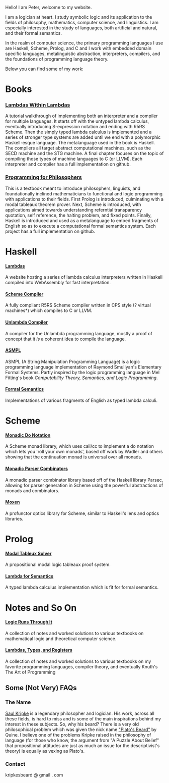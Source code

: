 Hello! I am Peter, welcome to my website.

I am a logician at heart. I study symbolic logic and its application to the fields of philosophy, mathematics, computer science, and linguistics. I am especially interested in 
the study of languages, both artificial and natural, and their formal semantics. 

In the realm of computer science, the primary programming languages I use are Haskell, Scheme, Prolog, and C and I work with embedded domain specific 
languages, metalinguistic abstraction, interpreters, compilers, and the foundations of programming language theory.



Below you can find some of my work:

# Books

### [Lambdas Within Lambdas]()

A tutorial walkthrough of implementing both an interpreter and a compiler for multiple languages. It starts
off with the untyped lambda calculus, eventually introducing S-expression notation and ending with R5RS Scheme.
Then the simply typed lambda calculus is implemented and a series of stronger type systems are added until we 
end with a polymorphic Haskell-esque language. The metalanguage used in the book is Haskell. The compilers all
target abstract computational machines, such as the SECD machine and the STG machine. A final chapter focuses 
on the topic of compiling those types of machine languages to C (or LLVM). Each interpreter and compiler
has a full implementation on github.

### [Programming for Philosophers]()

This is a textbook meant to introduce philosophers, linguists, and foundationally inclined mathematicians
to functional and logic programming with applications to their fields. First Prolog is introduced, culminating with
a modal tableaux theorem prover. Next, Scheme is introduced, with applications aimed towards understanding referntial transparency
quotation, self reference, the halting problem, and fixed points. Finally, Haskell is introduced and used as a metalanguage
to embed fragments of English so as to execute a computational formal semantics system. Each project has a full implementation
on github.



# Haskell


#### [Lambdas](https://github.com/KripkesBeard/lambda.io) 

A website hosting a series of lambda calculus interpreters written in Haskell compiled into WebAssembly for fast interpretation. 


#### [Scheme Compiler]()

A fully compliant R5RS Scheme compiler written in CPS style (? virtual machines*) which compiles to C or LLVM. 


#### [Unlambda Compiler]()

A compiler for the Unlambda programming language, mostly a proof of concept that it *is* a coherent idea to compile the language.


#### [ASMPL]()

ASMPL (A String Manipulation Programming Language) is a logic programming language implementation of Raymond Smullyan's Elementary Formal Systems. Partly inspired by the logic 
programming language in Mel Fitting's book *Computability Theory, Semantics, and Logic Programming*.


#### [Formal Semantics]()

Implementations of various fragments of English as typed lambda calculi.



# Scheme

#### [Monadic Do Notation]()

A Scheme monad library, which uses call/cc to implement a do notation which lets you 'roll your own monads', based off work by Wadler and others showing that the continuation 
monad is universal over all monads.


#### [Monadic Parser Combinators]()

A monadic parser combinator library based off of the Haskell library Parsec, allowing for parser generation in Scheme using the powerful abstractions of monads and combinators.


#### [Moxen]()

A profunctor optics library for Scheme, similar to Haskell's lens and optics libraries. 



# Prolog

#### [Modal Tableux Solver]()

A propositional modal logic tableaux proof system.


#### [Lambda for Semantics]()

A typed lambda calculus implementation which is fit for formal semantics. 



# Notes and So On

#### [Logic Runs Through It](https://github.com/KripkesBeard/Logic-Runs-Through-It)

A collection of notes and worked solutions to various textbooks on mathematical logic and theoretical computer science.


#### [Lambdas, Types, and Registers](https://github.com/KripkesBeard/Lambdas-Types-and-Registers)

A collection of notes and worked solutions to various textbooks on my favorite programming languages, compiler theory, and eventually Knuth's The Art of Programming



## Some (Not Very) FAQs

### The Name

[Saul Kripke](https://en.wikipedia.org/wiki/Saul_Kripke) is a legendary philosopher and logician. His work, across all these fields, is hard to miss and is some of the main 
inspirations behind my interest in these subjects. So, why his beard? There is a very old philosophical problem which was given the nick name 
["Plato's Beard"](https://en.wikipedia.org/wiki/Plato%27s_beard) by Quine. I believe one of the problems Kripke raised in the philosophy of language (for those who know, the 
argument from "A Puzzle About Belief" that propositional attitudes are just as much an issue for the descriptivist's theory) is equally as vexing as Plato's.


### Contact

kripkesbeard @ gmail . com


